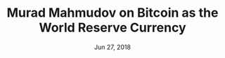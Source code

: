 ---
layout: page
title: Murad Mahmudov on Bitcoin as the World Reserve Currency
podcast: TFTC
episode: 34
hosts: Marty Bent
date: Jun 27, 2018
guest: Murad Mahmudov
lesson: 
link: https://anchor.fm/tales-from-the-crypt/episodes/Tales-from-the-Crypt-34-Murad-Mahmudov-e1qndn
---